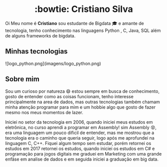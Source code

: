 <h1 align='center'> :bowtie: Cristiano Silva</h1>

Oi Meu nome é <b>Cristiano</b> sou estudante de Bigdata :mortar_board: e amante de tecnologia, 
tenho conhecimento nas linguagens Python , C, Java, SQL além de alguns frameworks de bigdata.


<h2> Minhas tecnologias</h2>
![logo_python.png](imagens/logo_python.png) 


<h2> Sobre mim</h2>

Sou um curioso por natureza :smile: estou sempre em busca de conhecimento, gosto de entender como as coisas
funcionam, tenho interesse principalmente na area de dados, mas outras tecnologias também chamam minha atenção
programar para mim e um hobbie algo que gosto de fazer mesmo nos meus momentos de lazer.

Iniciei no setor da tecnologia em 2006, quando iniciei meus estudos em eletrônica, no curso aprendi a programar em 
Assembly! sim Assembly :dizzy_face:, era uma linguagem um pouco dificil de entender, mas me mostrou que a tecnologia era
o caminho que queria seguir, logo após me aprofundei na linguagem C, C++. Fiquei algum tempo sem estudar, porém retornei
os estudos em 2017 retornei os estudos, quando iniciei os estudos em C# e programação para jogos digitais me graduei em
Marketing com uma grande enfâse em analise de dados e em seguida iniciei a graduação em big data.



<!---
crisosilva/crisosilva is a ✨ special ✨ repository because its `README.md` (this file) appears on your GitHub profile.
You can click the Preview link to take a look at your changes.
--->
